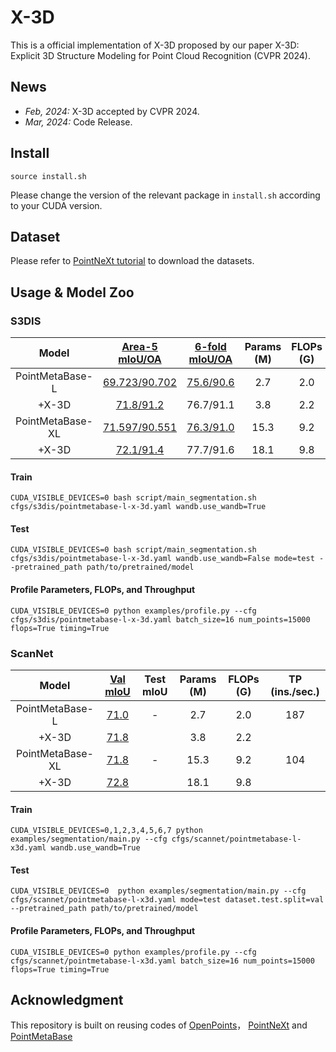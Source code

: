 # X-3D
This is a official implementation of X-3D proposed by our paper X-3D: Explicit 3D Structure Modeling for Point Cloud Recognition (CVPR 2024).


## News
- *Feb, 2024:* X-3D accepted by CVPR 2024.
- *Mar, 2024:* Code Release.

## Install
```
source install.sh
```
Please change the version of the relevant package in `install.sh` according to your CUDA version.

## Dataset
Please refer to [PointNeXt tutorial](https://guochengqian.github.io/PointNeXt/) to download the datasets. 

## Usage & Model Zoo
### S3DIS 


|       Model      |       [Area-5 mIoU/OA ](https://drive.google.com/drive/folders/1syPHn5ivcOGhyc7tO_0MCjw7ZDIvFg4f)      |     [6-fold mIoU/OA](https://drive.google.com/drive/folders/1asb-XmxUe2DoWH-q5eKFmk3gmVr-ytbb)     | Params (M) | FLOPs (G) |
| :--------------: | :----------------------------------------------------------------------------------------------------: | :------------------------------------------------------------------------------------------------: | :--------: | :-------: |
|  PointMetaBase-L | [69.723/90.702](https://drive.google.com/file/d/1LRMu_JasWhlM9tFumMouUPeDeTnD8Mg3/view?usp=share_link) | [75.6/90.6](https://drive.google.com/file/d/15T2RxPSW8mmvqHTHF7meXPs-yslPY_nX/view?usp=share_link) |     2.7    |    2.0    |
|       +X-3D      |  [71.8/91.2](https://drive.google.com/drive/folders/15C90VveHP_5LnrOmKYhTFvXQg0TFk21E?usp=drive_link)  |                                              76.7/91.1                                             |     3.8    |    2.2    |
| PointMetaBase-XL | [71.597/90.551](https://drive.google.com/file/d/1zuaLaKLoFF8r3y0ano04tRm_FoLSaZ8N/view?usp=share_link) | [76.3/91.0](https://drive.google.com/file/d/123usjeRwr5HUMCryis2soE0er7eUU7dR/view?usp=share_link) |    15.3    |    9.2    |
|       +X-3D      |       [72.1/91.4](https://drive.google.com/drive/folders/1OR9bsE0keHvwYCu7J45Fz_ZVlUazppCL?usp=drive_link)                                                                                               |                             77.7/91.6                                                                       |         18.1   | 9.8          |


#### Train
```
CUDA_VISIBLE_DEVICES=0 bash script/main_segmentation.sh cfgs/s3dis/pointmetabase-l-x-3d.yaml wandb.use_wandb=True
```
#### Test
```
CUDA_VISIBLE_DEVICES=0 bash script/main_segmentation.sh cfgs/s3dis/pointmetabase-l-x-3d.yaml wandb.use_wandb=False mode=test --pretrained_path path/to/pretrained/model
```

#### Profile Parameters, FLOPs, and Throughput
```
CUDA_VISIBLE_DEVICES=0 python examples/profile.py --cfg cfgs/s3dis/pointmetabase-l-x-3d.yaml batch_size=16 num_points=15000 flops=True timing=True
```


### ScanNet
|       Model      |      [Val mIoU](https://drive.google.com/drive/folders/1k-vTW8GWB4XLYVrO1ZQ5UwjfkodxjckE)     | Test mIoU | Params (M) | FLOPs (G) | TP (ins./sec.) |
| :--------------: | :-------------------------------------------------------------------------------------------: | :-------: | :--------: | :-------: | :------------: |
|  PointMetaBase-L | [71.0](https://drive.google.com/file/d/1RooGlWAvcddGa8N9i5y5iBRB8zAmkzpb/view?usp=share_link) |     -     |     2.7    |    2.0    |       187      |
|       +X-3D      |                                             [71.8](https://drive.google.com/drive/folders/15YsTqV52WZYAh1fKkiE_XpZhe5icCuFb?usp=drive_link)                                             |           |     3.8    |    2.2    |                |
| PointMetaBase-XL | [71.8](https://drive.google.com/file/d/1HYR5bZnpDAMd8XaPMJKFeuhgYn3wnuPv/view?usp=share_link) |     -     |    15.3    |    9.2    |       104      |
|       +X-3D      |                                              [72.8](https://drive.google.com/drive/folders/1TUab8Z5E-pItVL-YUQdnbM2ISpNmLM6h?usp=drive_link)                                             |           |    18.1    |    9.8    |                |
#### Train
```
CUDA_VISIBLE_DEVICES=0,1,2,3,4,5,6,7 python examples/segmentation/main.py --cfg cfgs/scannet/pointmetabase-l-x3d.yaml wandb.use_wandb=True
```
#### Test
```
CUDA_VISIBLE_DEVICES=0  python examples/segmentation/main.py --cfg cfgs/scannet/pointmetabase-l-x3d.yaml mode=test dataset.test.split=val --pretrained_path path/to/pretrained/model
```
#### Profile Parameters, FLOPs, and Throughput
```
CUDA_VISIBLE_DEVICES=0 python examples/profile.py --cfg cfgs/scannet/pointmetabase-l-x3d.yaml batch_size=16 num_points=15000 flops=True timing=True
```




## Acknowledgment
This repository is built on reusing codes of [OpenPoints](https://github.com/guochengqian/openpoints)， [PointNeXt](https://github.com/guochengqian/PointNeXt) and [PointMetaBase](https://github.com/linhaojia13/PointMetaBase.git)